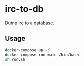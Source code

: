 # irc-to-db
Dump irc to a database.
## Usage
```bash
docker-compose up -d
docker-compose run main /bin/bash
sh run.sh
```
